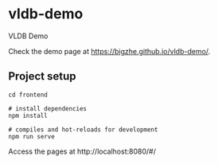 # vldb-demo
VLDB Demo

Check the demo page at https://bigzhe.github.io/vldb-demo/.

## Project setup

```
cd frontend

# install dependencies
npm install

# compiles and hot-reloads for development
npm run serve
```

Access the pages at http://localhost:8080/#/




